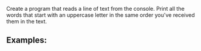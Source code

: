 Create a program that reads a line of text from the console. Print all the words that start with an uppercase letter in the same order you've received them in the text.

## Examples:

